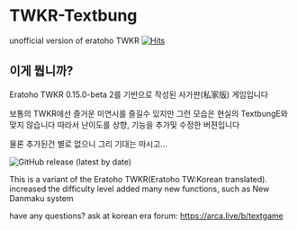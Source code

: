 # TWKR-Textbung
unofficial version of eratoho TWKR
[![Hits](https://hits.seeyoufarm.com/api/count/incr/badge.svg?url=https%3A%2F%2Fgithub.com%2Fkeisiki%2FTWKR-Textbung&count_bg=%23285C00&title_bg=%23000000&icon=&icon_color=%23E7E7E7&title=%EC%A1%B0%ED%9A%8C%EC%88%98&edge_flat=true)](https://hits.seeyoufarm.com)

## 이게 뭡니까?

Eratoho TWKR 0.15.0-beta 2를 기반으로 작성된 사가판(私家版) 게임입니다

보통의 TWKR에선 즐거운 미연시를 즐길수 있지만 그런 모습은 현실의 TextbungE와 맞지 않습니다
따라서 난이도를 상향, 기능을 추가및 수정한 버젼입니다


물론 추가된건 별로 없으니 그리 기대는 마시고...

![GitHub release (latest by date)](https://img.shields.io/github/downloads/keisiki/TWKR-Textbung/latest/total)

This is a variant of the Eratoho TWKR(Eratoho TW:Korean translated).
increased the difficulty level
added many new functions, such as New Danmaku system

have any questions? ask at korean era forum: https://arca.live/b/textgame
